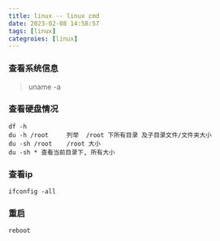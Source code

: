 ```yaml
---
title: linux -- linux cmd
date: 2023-02-08 14:58:57
tags: [linux]
categroies: [linux]
---
```


### 查看系统信息
> uname -a


### 查看硬盘情况
	df -h
	du -h /root		列举  /root 下所有目录 及子目录文件/文件夹大小
	du -sh /root 	/root 大小
	du -sh * 查看当前目录下, 所有大小
	

### 查看ip
	ifconfig -all

### 重启
	reboot
